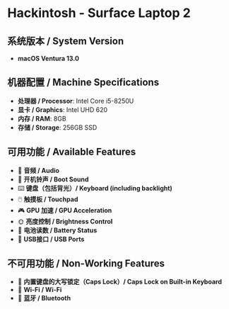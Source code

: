 # Hackintosh - Surface Laptop 2

## 系统版本 / System Version
- **macOS Ventura 13.0**

## 机器配置 / Machine Specifications
- **处理器 / Processor**: Intel Core i5-8250U
- **显卡 / Graphics**: Intel UHD 620
- **内存 / RAM**: 8GB
- **存储 / Storage**: 256GB SSD

## 可用功能 / Available Features
- 🎵 **音频 / Audio**
- 🔔 **开机铃声 / Boot Sound**
- ⌨️ **键盘（包括背光）/ Keyboard (including backlight)**
- 🖱️ **触摸板 / Touchpad**
- 🎮 **GPU 加速 / GPU Acceleration**
- 🌞 **亮度控制 / Brightness Control**
- 🔋 **电池读数 / Battery Status**
- 🔌 **USB接口 / USB Ports**

## 不可用功能 / Non-Working Features
- 🚫 **内置键盘的大写锁定（Caps Lock）/ Caps Lock on Built-in Keyboard**
- 🚫 **Wi-Fi / Wi-Fi**
- 🚫 **蓝牙 / Bluetooth**
